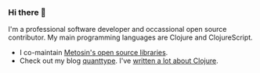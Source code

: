 ### Hi there 👀

I'm a professional software developer and occassional open source contributor. My main programming languages are Clojure and ClojureScript.

* I co-maintain [Metosin's open source libraries](https://github.com/metosin/). 
* Check out my blog [quanttype](https://quanttype.net/). I've [written a lot about Clojure](https://quanttype.net/tags/clojure.html). 
